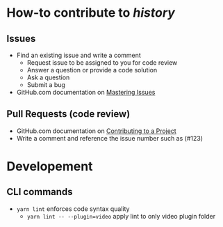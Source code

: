 # How-to contribute to *history*

## Issues
* Find an existing issue and write a comment
  * Request issue to be assigned to you for code review
  * Answer a question or provide a code solution
  * Ask a question
  * Submit a bug
* GitHub.com documentation on [Mastering Issues](https://guides.github.com/features/issues/)

## Pull Requests (code review)
* GitHub.com documentation on [Contributing to a Project](https://guides.github.com/activities/contributing-to-open-source/#contributing)
* Write a comment and reference the issue number such as (#123)

# Developement

## CLI commands
* `yarn lint` enforces code syntax quality
	* `yarn lint -- --plugin=video` apply lint to only video plugin folder
